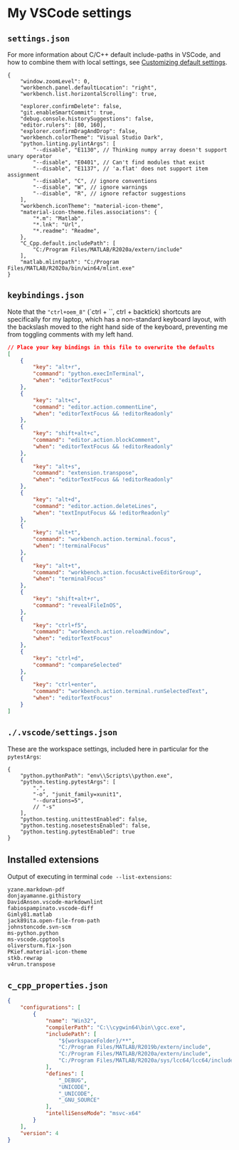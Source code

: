 # My VSCode settings

## `settings.json`

For more information about C/C++ default include-paths in VSCode, and how to combine them with local settings, see [Customizing default settings](https://code.visualstudio.com/docs/cpp/customize-default-settings-cpp).

```
{
    "window.zoomLevel": 0,
    "workbench.panel.defaultLocation": "right",
    "workbench.list.horizontalScrolling": true,

    "explorer.confirmDelete": false,
    "git.enableSmartCommit": true,
    "debug.console.historySuggestions": false,
    "editor.rulers": [80, 160],
    "explorer.confirmDragAndDrop": false,
    "workbench.colorTheme": "Visual Studio Dark",
    "python.linting.pylintArgs": [
        "--disable", "E1130", // Thinking numpy array doesn't support unary operator
        "--disable", "E0401", // Can't find modules that exist
        "--disable", "E1137", // 'a.flat' does not support item assignment
        "--disable", "C", // ignore conventions
        "--disable", "W", // ignore warnings
        "--disable", "R", // ignore refactor suggestions
    ],
    "workbench.iconTheme": "material-icon-theme",
    "material-icon-theme.files.associations": {
        "*.m": "Matlab",
        "*.lnk": "Url",
        "*.readme": "Readme",
    },
    "C_Cpp.default.includePath": [
        "C:/Program Files/MATLAB/R2020a/extern/include"
    ],
    "matlab.mlintpath": "C:/Program Files/MATLAB/R2020a/bin/win64/mlint.exe"
}
```

## `keybindings.json`

Note that the `"ctrl+oem_8"` (`ctrl + \``, ctrl + backtick) shortcuts are specifically for my laptop, which has a non-standard keyboard layout, with the backslash moved to the right hand side of the keyboard, preventing me from toggling comments with my left hand.

```json
// Place your key bindings in this file to overwrite the defaults
[
    {
        "key": "alt+r",
        "command": "python.execInTerminal",
        "when": "editorTextFocus"
    },
    {
        "key": "alt+c",
        "command": "editor.action.commentLine",
        "when": "editorTextFocus && !editorReadonly"
    },
    {
        "key": "shift+alt+c",
        "command": "editor.action.blockComment",
        "when": "editorTextFocus && !editorReadonly"
    },
    {
        "key": "alt+s",
        "command": "extension.transpose",
        "when": "editorTextFocus && !editorReadonly"
    },
    {
        "key": "alt+d",
        "command": "editor.action.deleteLines",
        "when": "textInputFocus && !editorReadonly"
    },
    {
        "key": "alt+t",
        "command": "workbench.action.terminal.focus",
        "when": "!terminalFocus"
    },
    {
        "key": "alt+t",
        "command": "workbench.action.focusActiveEditorGroup",
        "when": "terminalFocus"
    },
    {
        "key": "shift+alt+r",
        "command": "revealFileInOS",
    },
    {
        "key": "ctrl+f5",
        "command": "workbench.action.reloadWindow",
        "when": "editorTextFocus"
    },
    {
        "key": "ctrl+d",
        "command": "compareSelected"
    },
    {
        "key": "ctrl+enter",
        "command": "workbench.action.terminal.runSelectedText",
        "when": "editorTextFocus"
    }
]
```

## `./.vscode/settings.json`

These are the workspace settings, included here in particular for the `pytestArgs`:

```
{
    "python.pythonPath": "env\\Scripts\\python.exe",
    "python.testing.pytestArgs": [
        ".",
        "-o", "junit_family=xunit1",
        "--durations=5",
        // "-s"
    ],
    "python.testing.unittestEnabled": false,
    "python.testing.nosetestsEnabled": false,
    "python.testing.pytestEnabled": true
}
```

## Installed extensions

Output of executing in terminal `code --list-extensions`:

```
yzane.markdown-pdf
donjayamanne.githistory
DavidAnson.vscode-markdownlint
fabiospampinato.vscode-diff  
Gimly81.matlab
jack89ita.open-file-from-path
johnstoncode.svn-scm
ms-python.python
ms-vscode.cpptools
oliversturm.fix-json
PKief.material-icon-theme
stkb.rewrap
v4run.transpose
```

## `c_cpp_properties.json`

```json
{
    "configurations": [
        {
            "name": "Win32",
            "compilerPath": "C:\\cygwin64\bin\\gcc.exe",
            "includePath": [
                "${workspaceFolder}/**",
                "C:/Program Files/MATLAB/R2019b/extern/include",
                "C:/Program Files/MATLAB/R2020a/extern/include",
                "C:/Program Files/MATLAB/R2020a/sys/lcc64/lcc64/include64"
            ],
            "defines": [
                "_DEBUG",
                "UNICODE",
                "_UNICODE",
                "_GNU_SOURCE"
            ],
            "intelliSenseMode": "msvc-x64"
        }
    ],
    "version": 4
}
```